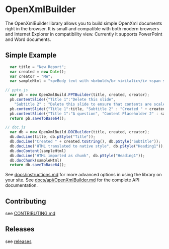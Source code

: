 # OpenXmlBuilder

The OpenXmlBuilder library allows you to build simple OpenXml documents right in the browser.  It is small and compatible with both modern browsers and Internet Explorer in compatibility view.  Currently it supports PowerPoint and Word documents.  

## Simple Example

```js
  var title = "New Report"; 
  var created = new Date(); 
  var creator = "Me"; 
  var sampleHtml = "<p>Body text with <b>bold</b> <i>italic</i> <span style='color:red'>color</span> <a href='http://www.google.com'>hyperlink</a>. </p><ul><li>i1<br>i1 cont</li><li>i2<ul><li>i2.1</li></ul></li></ul>"; 

// pptx.js
  var pb = new OpenXmlBuild.PPTBuilder(title, created, creator); 
  pb.contentSlide({"Title 1":"Delete this slide", 
    "Subtitle 2" : "Delete this slide to ensure that contents are scaled to fit within the slides." }, "Title Slide"); 
  pb.contentSlide({"Title 1":title, "Subtitle 2" : "Created " + created.toString() }, "Title Slide"); 
  pb.contentSlide({"Title 1":"A question", "Content Placeholder 2" : sampleHtml}, "Title and Content"); 
  return pb.saveToBase64(); 

// doc.js
  var db = new OpenXmlBuild.DOCBuilder(title, created, creator); 
  db.docLine(title, db.pStyle("Title")); 
  db.docLine("Created " + created.toString(), db.pStyle("Subtitle")); 
  db.docLine("HTML translated to native style", db.pStyle("Heading1")); 
  db.docContent(sampleHtml)
  db.docLine("HTML imported as chunk", db.pStyle("Heading1")); 
  db.docChunk(sampleHtml)
  return db.saveToBase64(); 
```

See [docs/instructions.md](docs/instructions.md) for more advanced options in using the library on your site.
See [docs/api/OpenXmlBuilder.md](docs/api/OpenXmlBuilder.md) for the complete API documentation.


## Contributing

see [CONTRIBUTING.md](CONTRIBUTING.md)


## Releases

see [releases](https://github.com/jmgore75/openxmlbuilder/releases)

